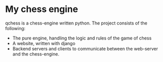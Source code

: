 # My chess engine

qchess is a chess-engine written python.
The project consists of the following:
- The pure engine, handling the logic and rules of the game of chess
- A website, written with django
- Backend servers and clients to communicate between the web-server and the chess-engine.
